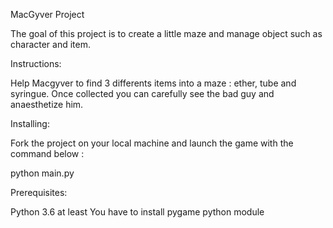 MacGyver Project

The goal of this project is to create a little maze and manage object such as character and item.

Instructions:

Help Macgyver to find 3 differents items into a maze : ether, tube and syringue. Once collected you can carefully see the bad guy and anaesthetize him. 

Installing:

Fork the project on your local machine and launch the game with the command below :

python main.py

Prerequisites:

Python 3.6 at least
You have to install pygame python module
